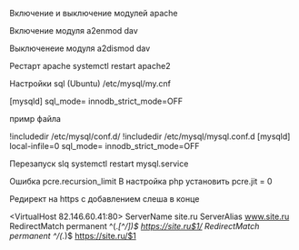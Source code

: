 Включение и выключение модулей apache

Включение модуля
a2enmod dav

Выключенеие модуля
a2dismod dav

Рестарт apache
systemctl restart apache2

Настройки sql (Ubuntu)
/etc/mysql/my.cnf

[mysqld]
sql_mode=
innodb_strict_mode=OFF

примр файла

!includedir /etc/mysql/conf.d/
!includedir /etc/mysql/mysql.conf.d
[mysqld]
local-infile=0
sql_mode=
innodb_strict_mode=OFF



Перезапуск slq
systemctl restart mysql.service

Ошибка pcre.recursion_limit
В настройка php установить
pcre.jit = 0

Редирект на https
с добавлением слеша в конце

<VirtualHost 82.146.60.41:80>
	ServerName site.ru
	ServerAlias www.site.ru
	RedirectMatch permanent ^(.*[^\/])$ https://site.ru$1/
	RedirectMatch permanent ^/(.*)$ https://site.ru/$1
</VirtualHost>
